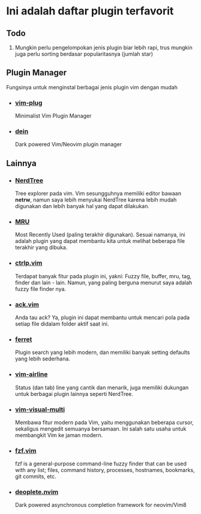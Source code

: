 # Ini adalah daftar plugin terfavorit

## Todo
1. Mungkin perlu pengelompokan jenis plugin biar lebih rapi, trus mungkin juga perlu sorting berdasar popularitasnya (jumlah star)


## Plugin Manager
Fungsinya untuk menginstal berbagai jenis plugin vim dengan mudah

* ### [vim-plug](https://github.com/junegunn/vim-plug)
  Minimalist Vim Plugin Manager

* ### [dein](https://github.com/Shougo/dein.vim)
  Dark powered Vim/Neovim plugin manager


## Lainnya

* ### [NerdTree](https://github.com/scrooloose/nerdtree)
  Tree explorer pada vim. Vim sesungguhnya memiliki editor bawaan **netrw**, namun saya lebih menyukai NerdTree karena lebih mudah digunakan dan lebih banyak hal yang dapat dilakukan.

* ### [MRU](http://github.com/yegappan/mru)
  Most Recently Used (paling terakhir digunakan). Sesuai namanya, ini adalah plugin yang dapat membantu kita untuk melihat beberapa file terakhir yang dibuka.

* ### [ctrlp.vim](https://github.com/ctrlpvim/ctrlp.vim)
  Terdapat banyak fitur pada plugin ini, yakni: Fuzzy file, buffer, mru, tag, finder dan lain - lain. Namun, yang paling berguna menurut saya adalah fuzzy file finder nya.

* ### [ack.vim](https://github.com/mileszs/ack.vim)
  Anda tau ack? Ya, plugin ini dapat membantu untuk mencari pola pada setiap file didalam folder aktif saat ini.

* ### [ferret](https://github.com/wincent/ferret)
  Plugin search yang lebih modern, dan memiliki banyak setting defaults yang lebih sederhana.

* ### [vim-airline](https://github.com/vim-airline/vim-airline)
  Status (dan tab) line yang cantik dan menarik, juga memiliki dukungan untuk berbagai plugin lainnya seperti NerdTree.

* ### [vim-visual-multi](https://github.com/mg979/vim-visual-multi)
  Membawa fitur modern pada Vim, yaitu menggunakan beberapa cursor, sekaligus mengedit semuanya bersamaan. Ini salah satu usaha untuk membangkit Vim ke jaman modern.

* ### [fzf.vim](https://github.com/junegunn/fzf.vim)
  fzf is a general-purpose command-line fuzzy finder that can be used with any list; files, command history, processes, hostnames, bookmarks, git commits, etc.

* ### [deoplete.nvim](https://github.com/Shougo/deoplete.nvim)
  Dark powered asynchronous completion framework for neovim/Vim8
